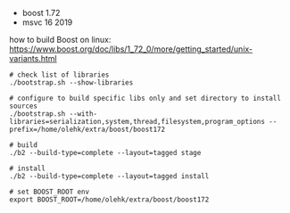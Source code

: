 - boost 1.72
- msvc 16 2019

how to build Boost on linux: https://www.boost.org/doc/libs/1_72_0/more/getting_started/unix-variants.html

```
# check list of libraries
./bootstrap.sh --show-libraries

# configure to build specific libs only and set directory to install sources
./bootstrap.sh --with-libraries=serialization,system,thread,filesystem,program_options --prefix=/home/olehk/extra/boost/boost172

# build
./b2 --build-type=complete --layout=tagged stage

# install
./b2 --build-type=complete --layout=tagged install

# set BOOST_ROOT env
export BOOST_ROOT=/home/olehk/extra/boost/boost172
```
